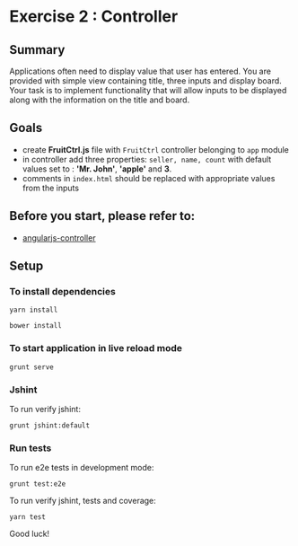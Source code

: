 # Exercise 2 : Controller

## Summary
Applications often need to display value that user has entered. You are provided with simple view containing title, three inputs and display board. Your task is to
implement functionality that will allow inputs to be displayed along with the information on the title and board.

## Goals
* create **FruitCtrl.js** file with `FruitCtrl` controller belonging to `app` module
* in controller add three properties: `seller, name, count` with default values set to : **'Mr. John'**, **'apple'** and **3**.
* comments in `index.html` should be replaced with appropriate values from the inputs

## Before you start, please refer to:
* [angularjs-controller](https://egghead.io/lessons/angularjs-controllers)

## Setup

### To install dependencies

```
yarn install
```

```
bower install
```

### To start application in live reload mode

    grunt serve
    
### Jshint
To run verify jshint:
    
    grunt jshint:default

### Run tests

To run e2e tests in development mode:

    grunt test:e2e

To run verify jshint, tests and coverage:

    yarn test

Good luck!
